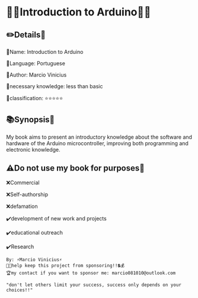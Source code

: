 # 🔬📕Introduction to Arduino📒🔭

## ✏️Details📏

🔸Name: Introduction to Arduino

🔹Language: Portuguese

🔸Author: Marcio Vinicius

🔹necessary knowledge: less than basic

🔸classification: ⭐⭐⭐⭐⭐

## 📚Synopsis📐

My book aims to present an introductory knowledge about the software and hardware of the Arduino microcontroller, improving both programming and electronic knowledge.

## ⚠️Do not use my book for purposes🚧

❌Commercial

❌Self-authorship

❌defamation

✔️development of new work and projects

✔️educational outreach

✔️Research


~~~~~~~~~~~~~~~~~~~~~~~~~~~~~~~~~~~~~~~~~~~~~~~~~~~~~~~~~~~~~~~~~~~~~~~~~~~~~~~~~~~~~~~~~~~~~~~~~~~~~~
By: ⚡Marcio Vinicius⚡
💸💲help keep this project from sponsoring!!💲💰
🏆my contact if you want to sponsor me: marcio081010@outlook.com

"don't let others limit your success, success only depends on your choices!!"
~~~~~~~~~~~~~~~~~~~~~~~~~~~~~~~~~~~~~~~~~~~~~~~~~~~~~~~~~~~~~~~~~~~~~~~~~~~~~~~~~~~~~~~~~~~~~~~~~~~~~~
